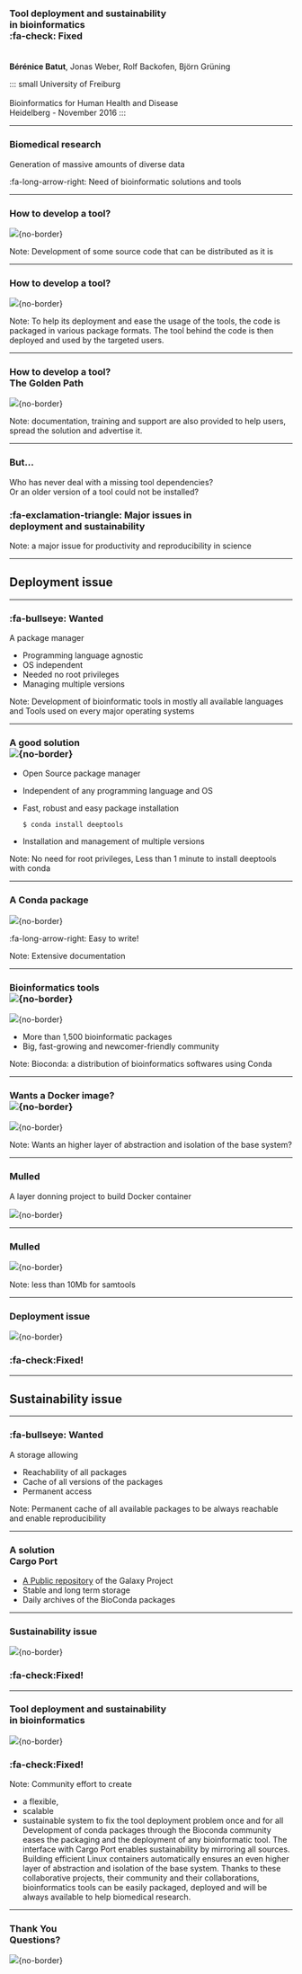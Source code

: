 ### Tool deployment and sustainability <br>in bioinformatics <br>:fa-check: Fixed<br><br>

**Bérénice Batut**, Jonas Weber, Rolf Backofen, Björn Grüning

::: small
University of Freiburg<br><br>Bioinformatics for Human Health and Disease<br>Heidelberg - November 2016
::: 

---

### Biomedical research

Generation of massive amounts of diverse data

:fa-long-arrow-right: Need of bioinformatic solutions and tools

----

### How to develop a tool?

![](http://localhost:8000/images/tool_development_1.png){no-border}

Note: Development of some source code that can be distributed as it is

----

### How to develop a tool?

![](http://localhost:8000/images/tool_development_packaging.png){no-border}

Note: To help its deployment and ease the usage of the tools, the code is packaged in various package formats.
The tool behind the code is then deployed and used by the targeted users.
 
----

### How to develop a tool?<br>The Golden Path

![](http://localhost:8000/images/tool_development_training_doc_support.png){no-border}

Note: documentation, training and support are also provided to help users, spread the solution and advertise it. 

----

### But...

Who has never deal with a missing tool dependencies?<br>
Or an older version of a tool could not be installed?

### :fa-exclamation-triangle: Major issues in <br>deployment and sustainability

Note: a major issue for productivity and reproducibility in science

---

## Deployment issue

----

### :fa-bullseye: Wanted

A package manager
- Programming language agnostic
- OS independent
- Needed no root privileges
- Managing multiple versions
    
Note: Development of bioinformatic tools in mostly all available languages and Tools used on every major operating systems

----

### A good solution<br>![](http://localhost:8000/images/conda_logo.png){no-border}

- Open Source package manager
- Independent of any programming language and OS
- Fast, robust and easy package installation

  ```
  $ conda install deeptools
  ```
  
- Installation and management of multiple versions

Note: No need for root privileges, Less than 1 minute to install deeptools with conda

----

### A Conda package

![](http://localhost:8000/images/conda_package.png){no-border}

:fa-long-arrow-right: Easy to write!

Note: Extensive documentation

----

### Bioinformatics tools<br>![](http://localhost:8000/images/bioconda_logo.png){no-border}

![](http://localhost:8000/images/tool_development_bioconda_solution.png){no-border}

- More than 1,500 bioinformatic packages
- Big, fast-growing and newcomer-friendly community

Note: Bioconda: a distribution of bioinformatics softwares using Conda

----

### Wants a Docker image?<br>![](http://localhost:8000/images/mulled.png){no-border}

![](http://localhost:8000/images/tool_development_mulled_solution.png){no-border}

Note: Wants an higher layer of abstraction and isolation of the base system?

----

### Mulled

A layer donning project to build Docker container

![](http://localhost:8000/images/mulled_scheme_without_bioconda.png){no-border}

----

### Mulled

![](http://localhost:8000/images/mulled_scheme.png){no-border}

Note: less than 10Mb for samtools

----

### Deployment issue

![](http://localhost:8000/images/tool_development_deployment.png){no-border}

### :fa-check:Fixed!

---

## Sustainability issue

----

### :fa-bullseye: Wanted

A storage allowing
- Reachability of all packages
- Cache of all versions of the packages
- Permanent access

Note: Permanent cache of all available packages to be always reachable and enable reproducibility

----

### A solution<br>Cargo Port

- [A Public repository](https://depot.galaxyproject.org/software/) of the Galaxy Project
- Stable and long term storage
- Daily archives of the BioConda packages

----

### Sustainability issue

![](http://localhost:8000/images/tool_development_sustainability.png){no-border}

### :fa-check:Fixed!

---

### Tool deployment and sustainability <br>in bioinformatics 

![](http://localhost:8000/images/tool_development_solution_scheme.png){no-border}

### :fa-check:Fixed! 

Note: Community effort to create 
  - a flexible, 
  - scalable
  - sustainable system 
to fix the tool deployment problem once and for all
Development of conda packages through the Bioconda community eases the packaging and the deployment of any bioinformatic tool. The interface with Cargo Port enables sustainability by mirroring all sources. Building efficient Linux containers automatically ensures an even higher layer of abstraction and isolation of the base system. Thanks to these collaborative projects, their community and their collaborations, bioinformatics tools can be easily packaged, deployed and will be always available to help biomedical research.

---

### Thank You<br>Questions?

![](http://localhost:8000/images/tool_development_final_scheme.png){no-border}
